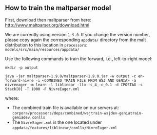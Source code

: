 ## How to train the maltparser model

First, download then maltparser from here: http://www.maltparser.org/download.html

We are currently using version `1.9.0`. If you change the version number, please copy again the corresponding `appdata/` directory from the malt distribution to this location in `processors`: `models/src/main/resources/appdata/`

Use the following commands to train the forward, i.e., left-to-right model:

`mkdir -p output`

`java -jar maltparser-1.9.0/maltparser-1.9.0.jar -w output -c en-forward-nivre -i <COMBINED TRAIN FILE FROM WSJ AND GENIA> -a nivreeager -m learn -l liblinear -llo -s_4_-c_0.1 -d CPOSTAG -s Stack[0] -T 1000 -F NivreEager.xml`

where:
* The combined train file is available on our servers at: `corpora/processors/deps/combined/wsjtrain-wsjdev-geniatrain-geniadev.conllx`
* The `NivreEager.xml` is the one located under `appdata/features/liblinear/conllx/NivreEager.xml`

